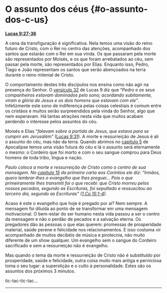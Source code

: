 # O assunto dos céus {#o-assunto-dos-c-us}

[**Lucas 9:27-36**](http://bibliaonline.com.br/acf/lc/9/27-36)

A cena da transfiguração é significativa. Nela temos uma visão do reino futuro de Cristo, com o Rei no centro das atenções, acompanhado dos santos que estarão com o Rei em sua vinda. Os que passaram pela morte são representados por Moisés, e os que foram arrebatados ao céu, sem passar pela morte, são representados por Elias. Enquanto isso, Pedro, Tiago e João representam os santos que serão abençoados na terra durante o reino milenial de Cristo.

O comportamento destes três discípulos nos ensina como não agir na presença do Senhor. O [versículo 32](http://bibliaonline.com.br/acf/lc/9/32) de Lucas 9 diz que “_Pedro e os seus companheiros estavam dominados pelo sono; acordando subitamente, viram a glória de Jesus e os dois homens que estavam com ele”_. Infelizmente este sono de indiferença pelas coisas celestiais é comum entre os cristãos e muitos serão surpreendidos pela vinda do Senhor, algo que nem esperavam. Há tantas atrações nesta vida que muitos acabam perdendo o interesse pelos assuntos do céu.

Moisés e Elias “_falavam sobre a partida de Jesus, que estava para se cumprir em Jerusalém”_ ([Lucas 9:31](http://bibliaonline.com.br/acf/lc/9/31)). A morte e ressurreição de Jesus é ali o assunto do céu, mas não da terra. Quando abrimos no [capítulo 5](http://bibliaonline.com.br/acf/ap/5) de Apocalipse temos uma visão futura do céu e lá o assunto será eternamente o mesmo: o Cordeiro que foi morto e com o seu sangue comprou para Deus homens de toda tribo, língua e nação.

_Paulo coloca a morte e ressurreição de Cristo como o centro de sua mensagem. No_ [_capítulo 15_](http://bibliaonline.com.br/acf/1co/15) _da primeira carta aos Coríntios ele diz: “Irmãos, quero lembrar-lhes o evangelho que lhes preguei... Pois o que primeiramente lhes transmiti foi o que recebi: que Cristo morreu pelos nossos pecados, segundo as Escrituras, foi sepultado e ressuscitou ao terceiro dia, segundo as Escrituras” (_[_1 Co 15:1-4_](http://bibliaonline.com.br/acf/1co/15/1-4)_)._

Acaso é este o evangelho que hoje é pregado por aí? Nem sempre. A mensagem foi diluída ao ponto de se transformar em uma mensagem motivacional. O bem-estar do ser humano nesta vida passou a ser o centro da mensagem e não o perdão de pecados e a salvação eterna. Os pregadores dão às pessoas o que elas querem: promessas de prosperidade material, saúde perene e felicidade nos relacionamentos. E isso costuma vir acompanhado de muitos decibéis de música e pirotecnia, não muito diferente de um show qualquer. Um evangelho sem o sangue do Cordeiro sacrificado e sem a ressurreição não é evangelho.

Mas quando o tema da morte e ressurreição de Cristo não é substituído por prosperidade, saúde e felicidade, outra coisa muito mais antiga e perniciosa toma o seu lugar: a superstição e o culto à personalidade. Estes são os assuntos dos próximos 3 minutos.

tic-tac-tic-tac...

*****